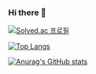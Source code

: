 ### Hi there 👋

[![Solved.ac
프로필](http://mazassumnida.wtf/api/v2/generate_badge?boj=harry0558)](https://solved.ac/{harry0558})

[![Top Langs](https://github-readme-stats.vercel.app/api/top-langs/?username=SehyunPark)](https://github.com/SehyunPark/github-readme-stats)

[![Anurag's GitHub stats](https://github-readme-stats.vercel.app/api?username=SehyunPark)](https://github.com/SehyunPark/github-readme-stats)
